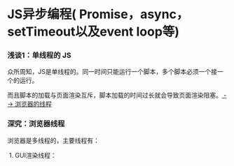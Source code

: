 # JS异步编程( Promise，async，setTimeout以及event loop等)

<h3 id='single_thread_js'>浅谈1：单线程的 JS</h3>

众所周知，JS是单线程的。同一时间只能运行一个脚本，多个脚本必须一个接一个的运行。

而且脚本的加载与页面渲染互斥，脚本加载的时间过长就会导致页面渲染阻塞。[ --> 浏览器的线程](#brower_thread)

<h3 id='brower_threaded'>深究：浏览器线程</h3>

浏览器是多线程的，主要线程有：

​	1. GUI渲染线程：

